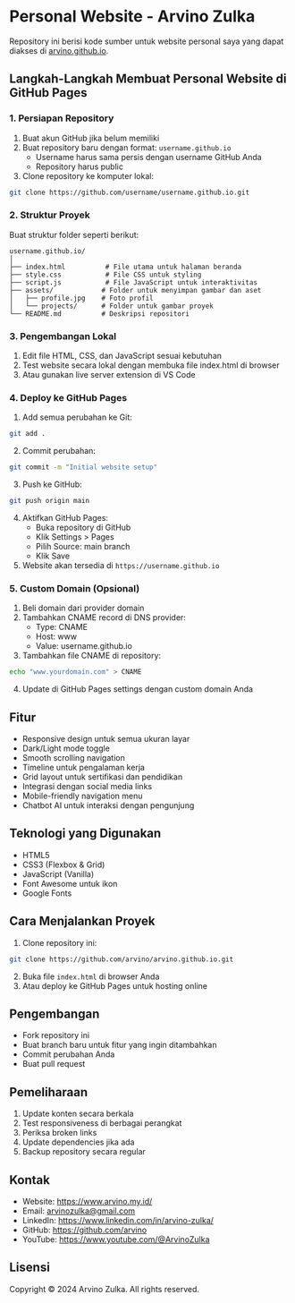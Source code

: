 # Personal Website - Arvino Zulka

Repository ini berisi kode sumber untuk website personal saya yang dapat diakses di [arvino.github.io](https://arvino.github.io).

## Langkah-Langkah Membuat Personal Website di GitHub Pages

### 1. Persiapan Repository
1. Buat akun GitHub jika belum memiliki
2. Buat repository baru dengan format: `username.github.io`
   - Username harus sama persis dengan username GitHub Anda
   - Repository harus public
3. Clone repository ke komputer lokal:
```bash
git clone https://github.com/username/username.github.io.git
```

### 2. Struktur Proyek
Buat struktur folder seperti berikut:
```
username.github.io/
│
├── index.html          # File utama untuk halaman beranda
├── style.css           # File CSS untuk styling
├── script.js           # File JavaScript untuk interaktivitas
├── assets/            # Folder untuk menyimpan gambar dan aset
│   ├── profile.jpg    # Foto profil
│   └── projects/      # Folder untuk gambar proyek
└── README.md          # Deskripsi repositori
```

### 3. Pengembangan Lokal
1. Edit file HTML, CSS, dan JavaScript sesuai kebutuhan
2. Test website secara lokal dengan membuka file index.html di browser
3. Atau gunakan live server extension di VS Code

### 4. Deploy ke GitHub Pages
1. Add semua perubahan ke Git:
```bash
git add .
```
2. Commit perubahan:
```bash
git commit -m "Initial website setup"
```
3. Push ke GitHub:
```bash
git push origin main
```
4. Aktifkan GitHub Pages:
   - Buka repository di GitHub
   - Klik Settings > Pages
   - Pilih Source: main branch
   - Klik Save
5. Website akan tersedia di `https://username.github.io`

### 5. Custom Domain (Opsional)
1. Beli domain dari provider domain
2. Tambahkan CNAME record di DNS provider:
   - Type: CNAME
   - Host: www
   - Value: username.github.io
3. Tambahkan file CNAME di repository:
```bash
echo "www.yourdomain.com" > CNAME
```
4. Update di GitHub Pages settings dengan custom domain Anda

## Fitur
- Responsive design untuk semua ukuran layar
- Dark/Light mode toggle
- Smooth scrolling navigation
- Timeline untuk pengalaman kerja
- Grid layout untuk sertifikasi dan pendidikan
- Integrasi dengan social media links
- Mobile-friendly navigation menu
- Chatbot AI untuk interaksi dengan pengunjung

## Teknologi yang Digunakan
- HTML5
- CSS3 (Flexbox & Grid)
- JavaScript (Vanilla)
- Font Awesome untuk ikon
- Google Fonts

## Cara Menjalankan Proyek
1. Clone repository ini:
```bash
git clone https://github.com/arvino/arvino.github.io.git
```
2. Buka file `index.html` di browser Anda
3. Atau deploy ke GitHub Pages untuk hosting online

## Pengembangan
- Fork repository ini
- Buat branch baru untuk fitur yang ingin ditambahkan
- Commit perubahan Anda
- Buat pull request

## Pemeliharaan
1. Update konten secara berkala
2. Test responsiveness di berbagai perangkat
3. Periksa broken links
4. Update dependencies jika ada
5. Backup repository secara regular

## Kontak
- Website: https://www.arvino.my.id/
- Email: arvinozulka@gmail.com
- LinkedIn: https://www.linkedin.com/in/arvino-zulka/
- GitHub: https://github.com/arvino
- YouTube: https://www.youtube.com/@ArvinoZulka

## Lisensi
Copyright © 2024 Arvino Zulka. All rights reserved. 